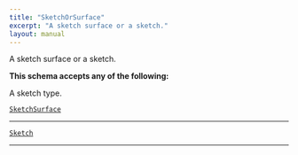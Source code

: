```yaml
---
title: "SketchOrSurface"
excerpt: "A sketch surface or a sketch."
layout: manual
---
```


A sketch surface or a sketch.




**This schema accepts any of the following:**

A sketch type.

[`SketchSurface`](/docs/kcl/types/SketchSurface)








----

[`Sketch`](/docs/kcl/types/Sketch)








----





